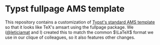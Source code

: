 # Typst fullpage AMS template
This repository contains a customization of [Typst's standard AMS template](https://github.com/typst/templates/blob/2b629bdc1eb0edb91375b5b873725290d3bba0d7/ams/template.typ) so that it looks like TeX's amsart using the fullpage package.
We ([@leticiamat](https://leticiamat.github.io/) and I) created this to match the common $\LaTeX$ format we use in our clique of colleagues, so it also features other changes.
